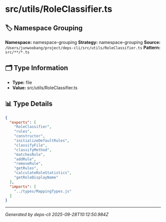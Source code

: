 # src/utils/RoleClassifier.ts

## 🏷️ Namespace Grouping

**Namespace:** namespace-grouping
**Strategy:** namespace-grouping
**Source:** `/Users/junwoobang/project/deps-cli/src/utils/RoleClassifier.ts`
**Pattern:** `src/**/*.ts`

## 🗂️ Type Information

- **Type:** file
- **Value:** src/utils/RoleClassifier.ts

## 📊 Type Details

```json
{
  "exports": [
    "RoleClassifier",
    "rules",
    "constructor",
    "initializeDefaultRules",
    "classifyFile",
    "classifyMethod",
    "matchesRule",
    "addRule",
    "removeRule",
    "getRules",
    "calculateRoleStatistics",
    "getRoleDisplayName"
  ],
  "imports": [
    "../types/MappingTypes.js"
  ]
}
```

---
*Generated by deps-cli 2025-09-28T10:12:50.984Z*
